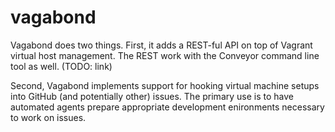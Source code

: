 vagabond
========

Vagabond does two things. First, it adds a REST-ful API on top of Vagrant virtual host management. The REST work with the Conveyor command line tool as well. (TODO: link)

Second, Vagabond implements support for hooking virtual machine setups into GitHub (and potentially other) issues. The primary use is to have automated agents prepare appropriate development enironments necessary to work on issues.
